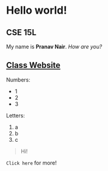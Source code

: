 # Hello world!
## CSE 15L

My name is **Pranav Nair**. *How are you?*

[Class Website](https://sites.google.com/eng.ucsd.edu/cse-15l-spring-2022/home)
---
Numbers:
* 1
* 2
* 3

Letters:
1. a
2. b
3. c
 
> Hi!

`Click here` for more!
